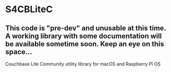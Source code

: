 # S4CBLiteC

## This code is "pre-dev" and unusable at this time.  A working library with some documentation will be available sometime soon.  Keep an eye on this space...
Couchbase Lite Community utility library for macOS and Raspberry Pi OS
